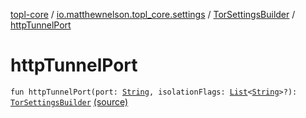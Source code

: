 [topl-core](../../index.md) / [io.matthewnelson.topl_core.settings](../index.md) / [TorSettingsBuilder](index.md) / [httpTunnelPort](./http-tunnel-port.md)

# httpTunnelPort

`fun httpTunnelPort(port: `[`String`](https://kotlinlang.org/api/latest/jvm/stdlib/kotlin/-string/index.html)`, isolationFlags: `[`List`](https://kotlinlang.org/api/latest/jvm/stdlib/kotlin.collections/-list/index.html)`<`[`String`](https://kotlinlang.org/api/latest/jvm/stdlib/kotlin/-string/index.html)`>?): `[`TorSettingsBuilder`](index.md) [(source)](https://github.com/05nelsonm/TorOnionProxyLibrary-Android/blob/master/topl-core/src/main/java/io/matthewnelson/topl_core/settings/TorSettingsBuilder.kt#L468)